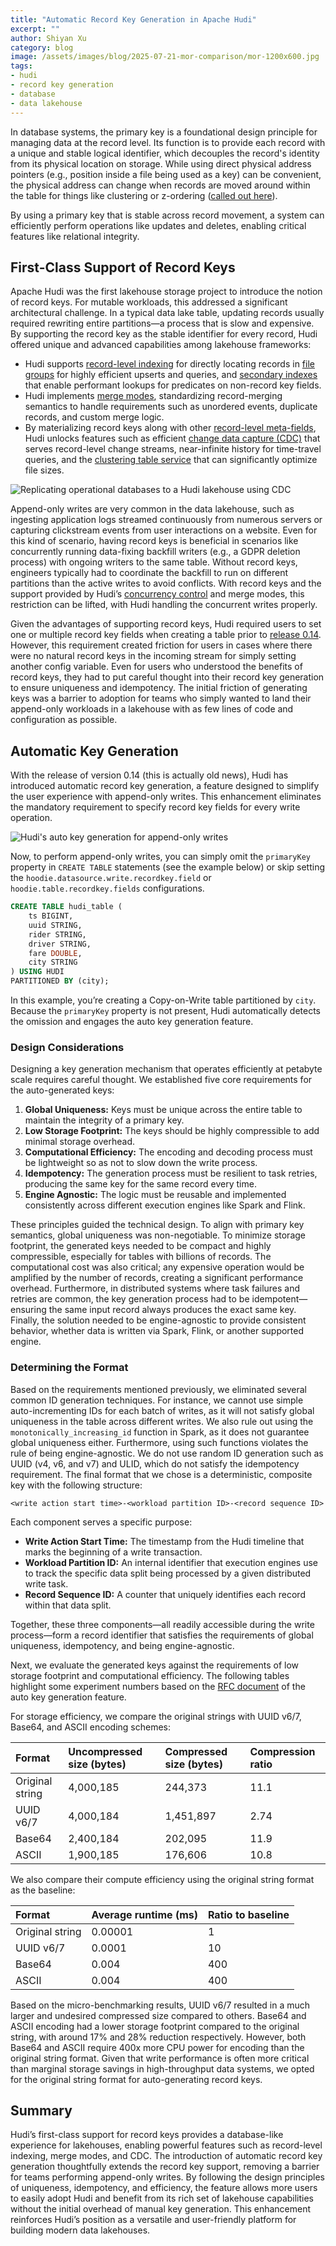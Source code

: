 ```yaml
---
title: "Automatic Record Key Generation in Apache Hudi"
excerpt: ""
author: Shiyan Xu
category: blog
image: /assets/images/blog/2025-07-21-mor-comparison/mor-1200x600.jpg
tags:
- hudi
- record key generation
- database
- data lakehouse
---
```


In database systems, the primary key is a foundational design principle for managing data at the record level. Its function is to provide each record with a unique and stable logical identifier, which decouples the record's identity from its physical location on storage. While using direct physical address pointers (e.g., position inside a file being used as a key) can be convenient, the physical address can change when records are moved around within the table for things like clustering or z-ordering ([called out here](https://x.com/apachehudi/status/1641572485325017089)).

By using a primary key that is stable across record movement, a system can efficiently perform operations like updates and deletes, enabling critical features like relational integrity.

## First-Class Support of Record Keys

Apache Hudi was the first lakehouse storage project to introduce the notion of record keys. For mutable workloads, this addressed a significant architectural challenge. In a typical data lake table, updating records usually required rewriting entire partitions—a process that is slow and expensive. By supporting the record key as the stable identifier for every record, Hudi offered unique and advanced capabilities among lakehouse frameworks:

* Hudi supports [record-level indexing](https://hudi.apache.org/blog/2023/11/01/record-level-index/) for directly locating records in [file groups](https://hudi.apache.org/docs/storage_layouts) for highly efficient upserts and queries, and [secondary indexes](https://hudi.apache.org/blog/2025/04/02/secondary-index/) that enable performant lookups for predicates on non-record key fields.  
* Hudi implements [merge modes](https://hudi.apache.org/blog/2025/03/03/record-mergers-in-hudi/), standardizing record-merging semantics to handle requirements such as unordered events, duplicate records, and custom merge logic.  
* By materializing record keys along with other [record-level meta-fields](https://www.onehouse.ai/blog/hudi-metafields-demystified), Hudi unlocks features such as efficient [change data capture (CDC)](https://hudi.apache.org/blog/2024/07/30/data-lake-cdc/) that serves record-level change streams, near-infinite history for time-travel queries, and the [clustering table service](https://hudi.apache.org/docs/clustering) that can significantly optimize file sizes.

![Replicating operational databases to a Hudi lakehouse using CDC](/assets/images/blog/2025-09-17-hudi-auto-gen-keys/2025-09-17-hudi-auto-gen-keys.fig1.jpg)

Append-only writes are very common in the data lakehouse, such as ingesting application logs streamed continuously from numerous servers or capturing clickstream events from user interactions on a website. Even for this kind of scenario, having record keys is beneficial in scenarios like concurrently running data-fixing backfill writers (e.g., a GDPR deletion process) with ongoing writers to the same table. Without record keys, engineers typically had to coordinate the backfill to run on different partitions than the active writes to avoid conflicts. With record keys and the support provided by Hudi’s [concurrency control](https://hudi.apache.org/docs/concurrency_control) and merge modes, this restriction can be lifted, with Hudi handling the concurrent writes properly.

Given the advantages of supporting record keys, Hudi required users to set one or multiple record key fields when creating a table prior to [release 0.14](https://hudi.apache.org/releases/release-0.14.0). However, this requirement created friction for users in cases where there were no natural record keys in the incoming stream for simply setting another config variable. Even for users who understood the benefits of record keys, they had to put careful thought into their record key generation to ensure uniqueness and idempotency. The initial friction of generating keys was a barrier to adoption for teams who simply wanted to land their append-only workloads in a lakehouse with as few lines of code and configuration as possible.

## Automatic Key Generation

With the release of version 0.14 (this is actually old news), Hudi has introduced automatic record key generation, a feature designed to simplify the user experience with append-only writes. This enhancement eliminates the mandatory requirement to specify record key fields for every write operation.

![Hudi's auto key generation for append-only writes](/assets/images/blog/2025-09-17-hudi-auto-gen-keys/2025-09-17-hudi-auto-gen-keys.fig2.jpg)

Now, to perform append-only writes, you can simply omit the `primaryKey` property in `CREATE TABLE` statements (see the example below) or skip setting the `hoodie.datasource.write.recordkey.field` or `hoodie.table.recordkey.fields` configurations.

```sql
CREATE TABLE hudi_table (
    ts BIGINT,
    uuid STRING,
    rider STRING,
    driver STRING,
    fare DOUBLE,
    city STRING
) USING HUDI
PARTITIONED BY (city);
```

In this example, you’re creating a Copy-on-Write table partitioned by `city`. Because the `primaryKey` property is not present, Hudi automatically detects the omission and engages the auto key generation feature.

### Design Considerations

Designing a key generation mechanism that operates efficiently at petabyte scale requires careful thought. We established five core requirements for the auto-generated keys:

1. **Global Uniqueness:** Keys must be unique across the entire table to maintain the integrity of a primary key.  
2. **Low Storage Footprint:** The keys should be highly compressible to add minimal storage overhead.  
3. **Computational Efficiency:** The encoding and decoding process must be lightweight so as not to slow down the write process.  
4. **Idempotency:** The generation process must be resilient to task retries, producing the same key for the same record every time.  
5. **Engine Agnostic:** The logic must be reusable and implemented consistently across different execution engines like Spark and Flink.

These principles guided the technical design. To align with primary key semantics, global uniqueness was non-negotiable. To minimize storage footprint, the generated keys needed to be compact and highly compressible, especially for tables with billions of records. The computational cost was also critical; any expensive operation would be amplified by the number of records, creating a significant performance overhead. Furthermore, in distributed systems where task failures and retries are common, the key generation process had to be idempotent—ensuring the same input record always produces the exact same key. Finally, the solution needed to be engine-agnostic to provide consistent behavior, whether data is written via Spark, Flink, or another supported engine.

### Determining the Format

Based on the requirements mentioned previously, we eliminated several common ID generation techniques. For instance, we cannot use simple auto-incrementing IDs for each batch of writes, as it will not satisfy global uniqueness in the table across different writes. We also rule out using the `monotonically_increasing_id` function in Spark, as it does not guarantee global uniqueness either. Furthermore, using such functions violates the rule of being engine-agnostic. We do not use random ID generation such as UUID (v4, v6, and v7) and ULID, which do not satisfy the idempotency requirement. The final format that we chose is a deterministic, composite key with the following structure:

```text
<write action start time>-<workload partition ID>-<record sequence ID>
```

Each component serves a specific purpose:

* **Write Action Start Time:** The timestamp from the Hudi timeline that marks the beginning of a write transaction.  
* **Workload Partition ID:** An internal identifier that execution engines use to track the specific data split being processed by a given distributed write task.  
* **Record Sequence ID:** A counter that uniquely identifies each record within that data split.

Together, these three components—all readily accessible during the write process—form a record identifier that satisfies the requirements of global uniqueness, idempotency, and being engine-agnostic.

Next, we evaluate the generated keys against the requirements of low storage footprint and computational efficiency. The following tables highlight some experiment numbers based on the [RFC document](https://github.com/apache/hudi/blob/master/rfc/rfc-76/rfc-76.md) of the auto key generation feature.

For storage efficiency, we compare the original strings with UUID v6/7, Base64, and ASCII encoding schemes:

| Format | Uncompressed size (bytes) | Compressed size (bytes) | Compression ratio |
| :---- | :---- | :---- | :---- |
| Original string | 4,000,185 | 244,373 | 11.1 |
| UUID v6/7 | 4,000,184 | 1,451,897 | 2.74 |
| Base64 | 2,400,184 | 202,095 | 11.9 |
| ASCII | 1,900,185 | 176,606 | 10.8 |

We also compare their compute efficiency using the original string format as the baseline:

| Format | Average runtime (ms) | Ratio to baseline |
| :---- | :---- | :---- |
| Original string | 0.00001 | 1 |
| UUID v6/7 | 0.0001 | 10 |
| Base64 | 0.004 | 400 |
| ASCII | 0.004 | 400 |

Based on the micro-benchmarking results, UUID v6/7 resulted in a much larger and undesired compressed size compared to others. Base64 and ASCII encoding had a lower storage footprint compared to the original string, with around 17% and 28% reduction respectively. However, both Base64 and ASCII require 400x more CPU power for encoding than the original string format. Given that write performance is often more critical than marginal storage savings in high-throughput data systems, we opted for the original string format for auto-generating record keys.

## Summary

Hudi’s first-class support for record keys provides a database-like experience for lakehouses, enabling powerful features such as record-level indexing, merge modes, and CDC. The introduction of automatic record key generation thoughtfully extends the record key support, removing a barrier for teams performing append-only writes. By following the design principles of uniqueness, idempotency, and efficiency, the feature allows more users to easily adopt Hudi and benefit from its rich set of lakehouse capabilities without the initial overhead of manual key generation. This enhancement reinforces Hudi’s position as a versatile and user-friendly platform for building modern data lakehouses.
